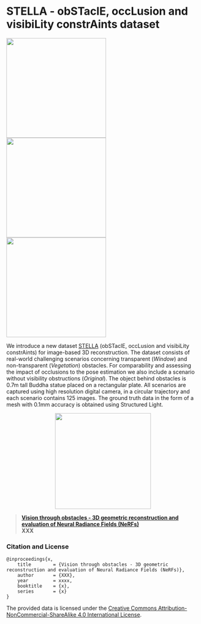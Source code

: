 # STELLA - obSTaclE, occLusion and visibiLity constrAints dataset
[<img src="https://github.com/sqirrel3/STELLA/blob/main/imgs/no-obstacle-trajectory.png" width="260"/>](no-obstacle-trajectory.png)
[<img src="https://github.com/sqirrel3/STELLA/blob/main/imgs/window-trajectory.png" width="260"/>](window-trajectory.png)
[<img src="https://github.com/sqirrel3/STELLA/blob/main/imgs/vegetation-trajectory.png" width="260"/>](vegetation-trajectory.png)

We introduce a new dataset [STELLA](https://drive.google.com/file/d/1cxkB6OB_vUkszVOANeU8848njFiuxY2W/view?usp=drive_link) (obSTaclE, occLusion and visibiLity constrAints) for image-based 3D reconstruction. The dataset consists of real-world challenging scenarios concerning transparent (*Window*) and non-transparent (*Vegetation*) obstacles. For comparability and assessing the impact of occlusions to the pose estimation we also include a scenario without visibility obstructions (*Original*). The object behind obstacles is 0.7m tall Buddha statue placed on a rectangular plate. All scenarios are captured using high resolution digital camera, in a circular trajectory and each scenario contains 125 images. The ground truth data in the form of a mesh with 0.1mm accuracy is obtained using Structured Light.

<p align="center">
 <img src="https://github.com/sqirrel3/STELLA/blob/main/imgs/ground-truth-mesh.gif" width="250"/>
</p>

> [**Vision through obstacles - 3D geometric reconstruction and evaluation of Neural Radiance Fields (NeRFs)**](url) <br />
> **XXX**

### Citation and License
```
@inproceedings{x,
	title        = {Vision through obstacles - 3D geometric reconstruction and evaluation of Neural Radiance Fields (NeRFs)},
	author       = {XXX},
	year         = xxxx,
	booktitle    = {x},
	series       = {x}
}

```

The provided data is licensed under the [Creative Commons Attribution-NonCommercial-ShareAlike 4.0 International License](https://creativecommons.org/licenses/by-nc-sa/4.0/).
